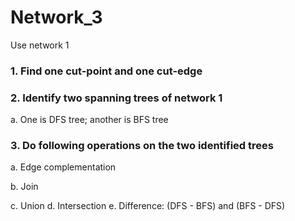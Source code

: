 # Network_3
Use network 1 

### 1. Find one cut-point and one cut-edge

### 2. Identify two spanning trees of network 1
a. One is DFS tree; another is BFS tree

### 3. Do following operations on the two identified trees
a. Edge complementation

b. Join

c. Union
d. Intersection
e. Difference: (DFS - BFS) and (BFS - DFS)
